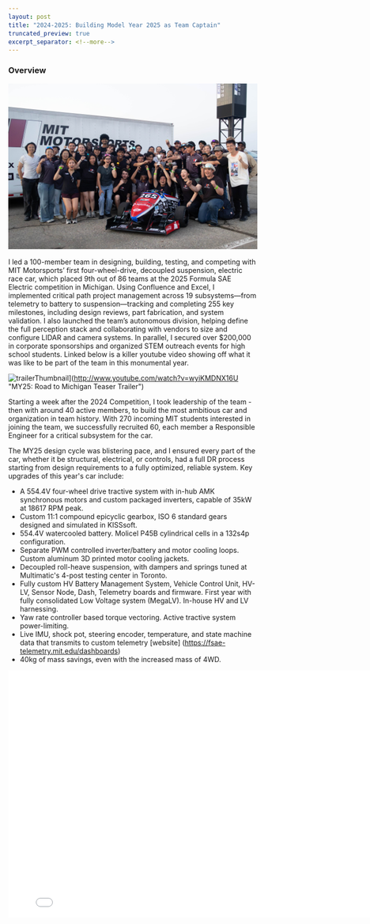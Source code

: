```yaml
---
layout: post
title: "2024-2025: Building Model Year 2025 as Team Captain"
truncated_preview: true
excerpt_separator: <!--more-->
---
```

### Overview

![MY25Comp](/MY25Winning.jpg)

I led a 100-member team in designing, building, testing, and competing with MIT Motorsports’ first four-wheel-drive, decoupled suspension, electric race car, which placed 9th out of 86 teams at the 2025 Formula SAE Electric competition in Michigan. Using Confluence and Excel, I implemented critical path project management across 19 subsystems—from telemetry to battery to suspension—tracking and completing 255 key milestones, including design reviews, part fabrication, and system validation. I also launched the team’s autonomous division, helping define the full perception stack and collaborating with vendors to size and configure LIDAR and camera systems. In parallel, I secured over $200,000 in corporate sponsorships and organized STEM outreach events for high school students. Linked below is a killer youtube video showing off what it was like to be part of the team in this monumental year.

![trailerThumbnail](http://img.youtube.com/vi/wyiKMDNX16U/0.jpg)](http://www.youtube.com/watch?v=wyiKMDNX16U "MY25: Road to Michigan Teaser Trailer")

<!--more-->

Starting a week after the 2024 Competition, I took leadership of the team - then with around 40 active members, to build the most ambitious car and organization in team history. With 270 incoming MIT students interested in joining the team, we successfully recruited 60, each member a Responsible Engineer for a critical subsystem for the car.

The MY25 design cycle was blistering pace, and I ensured every part of the car, whether it be structural, electrical, or controls, had a full DR process starting from design requirements to a fully optimized, reliable system. Key upgrades of this year's car include:

- A 554.4V four-wheel drive tractive system with in-hub AMK synchronous motors and custom packaged inverters, capable of 35kW at 18617 RPM peak.
- Custom 11:1 compound epicyclic gearbox, ISO 6 standard gears designed and simulated in KISSsoft.
- 554.4V watercooled battery. Molicel P45B cylindrical cells in a 132s4p configuration. 
- Separate PWM controlled inverter/battery and motor cooling loops. Custom aluminum 3D printed motor cooling jackets.
- Decoupled roll-heave suspension, with dampers and springs tuned at Multimatic's 4-post testing center in Toronto.
- Fully custom HV Battery Management System, Vehicle Control Unit, HV-LV, Sensor Node, Dash, Telemetry boards and firmware. First year with fully consolidated Low Voltage system (MegaLV). In-house HV and LV harnessing.
- Yaw rate controller based torque vectoring. Active tractive system power-limiting.
- Live IMU, shock pot, steering encoder, temperature, and state machine data that transmits to custom telemetry [website] (https://fsae-telemetry.mit.edu/dashboards)
- 40kg of mass savings, even with the increased mass of 4WD.

<embed src="/MY25 Project Management Binder.pdf" width="800" height="500" 
 type="application/pdf">